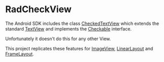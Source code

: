 RadCheckView
============

The Android SDK includes the class [CheckedTextView](http://developer.android.com/reference/android/widget/CheckedTextView.html) which
extends the standard [TextView](http://developer.android.com/reference/android/widget/TextView.html) and implements
the [Checkable](http://developer.android.com/reference/android/widget/Checkable.html) interface.

Unfortunately it doesn't do this for any other View.

This project replicates these features for
[ImageView](http://developer.android.com/reference/android/widget/ImageView.html),
[LinearLayout](http://developer.android.com/reference/android/widget/LinearLayout.html) and
[FrameLayout](http://developer.android.com/reference/android/widget/FrameLayout.html).
